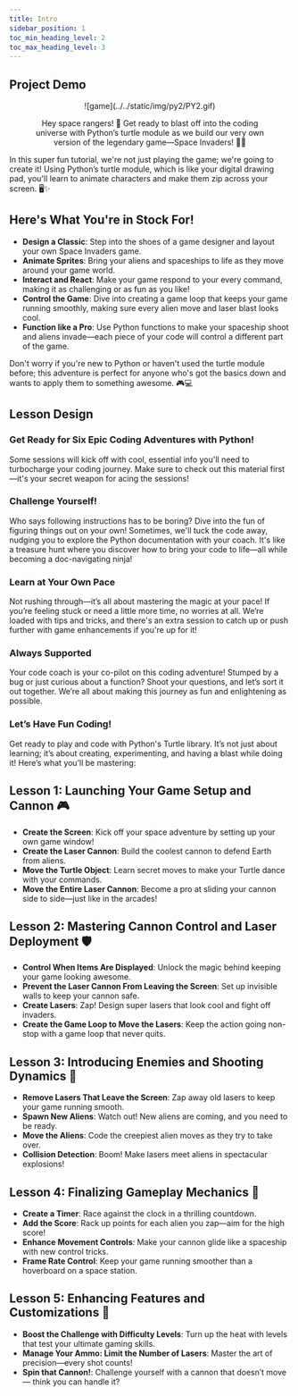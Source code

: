 ```yaml
---
title: Intro
sidebar_position: 1
toc_min_heading_level: 2
toc_max_heading_level: 3
---
```


## Project Demo 

<div align="center">
    ![game](../../static/img/py2/PY2.gif)
</div>

<figure align="center">
  <figcaption>
Hey space rangers! 🌌 Get ready to blast off into the coding universe with Python’s turtle module as we build our very own version of the legendary game—Space Invaders! 🚀👾 
 </figcaption>
</figure>

In this super fun tutorial, we're not just playing the game; we're going to create it! Using Python’s turtle module, which is like your digital drawing pad, you'll learn to animate characters and make them zip across your screen. 🖥️✨

## Here's What You're in Stock For!

- **Design a Classic**: Step into the shoes of a game designer and layout your own Space Invaders game.
- **Animate Sprites**: Bring your aliens and spaceships to life as they move around your game world.
- **Interact and React**: Make your game respond to your every command, making it as challenging or as fun as you like!
- **Control the Game**: Dive into creating a game loop that keeps your game running smoothly, making sure every alien move and laser blast looks cool.
- **Function like a Pro**: Use Python functions to make your spaceship shoot and aliens invade—each piece of your code will control a different part of the game.

Don't worry if you're new to Python or haven't used the turtle module before; this adventure is perfect for anyone who's got the basics down and wants to apply them to something awesome. 🎮💻
## Lesson Design

### Get Ready for Six Epic Coding Adventures with Python!
Some sessions will kick off with cool, essential info you'll need to turbocharge your coding journey. Make sure to check out this material first—it's your secret weapon for acing the sessions!

### Challenge Yourself!
Who says following instructions has to be boring? Dive into the fun of figuring things out on your own! Sometimes, we'll tuck the code away, nudging you to explore the Python documentation with your coach. It's like a treasure hunt where you discover how to bring your code to life—all while becoming a doc-navigating ninja!

### Learn at Your Own Pace
Not rushing through—it’s all about mastering the magic at your pace! If you’re feeling stuck or need a little more time, no worries at all. We’re loaded with tips and tricks, and there's an extra session to catch up or push further with game enhancements if you're up for it!

### Always Supported
Your code coach is your co-pilot on this coding adventure! Stumped by a bug or just curious about a function? Shoot your questions, and let’s sort it out together. We’re all about making this journey as fun and enlightening as possible.

### Let’s Have Fun Coding!
Get ready to play and code with Python's Turtle library. It’s not just about learning; it’s about creating, experimenting, and having a blast while doing it! Here’s what you’ll be mastering:

## Lesson 1: Launching Your Game Setup and Cannon 🎮
- **Create the Screen**: Kick off your space adventure by setting up your own game window!
- **Create the Laser Cannon**: Build the coolest cannon to defend Earth from aliens.
- **Move the Turtle Object**: Learn secret moves to make your Turtle dance with your commands.
- **Move the Entire Laser Cannon**: Become a pro at sliding your cannon side to side—just like in the arcades!

## Lesson 2: Mastering Cannon Control and Laser Deployment 🛡️
- **Control When Items Are Displayed**: Unlock the magic behind keeping your game looking awesome.
- **Prevent the Laser Cannon From Leaving the Screen**: Set up invisible walls to keep your cannon safe.
- **Create Lasers**: Zap! Design super lasers that look cool and fight off invaders.
- **Create the Game Loop to Move the Lasers**: Keep the action going non-stop with a game loop that never quits.

## Lesson 3: Introducing Enemies and Shooting Dynamics 👾 
- **Remove Lasers That Leave the Screen**: Zap away old lasers to keep your game running smooth.
- **Spawn New Aliens**: Watch out! New aliens are coming, and you need to be ready.
- **Move the Aliens**: Code the creepiest alien moves as they try to take over.
- **Collision Detection**: Boom! Make lasers meet aliens in spectacular explosions!

## Lesson 4: Finalizing Gameplay Mechanics 🚀 
- **Create a Timer**: Race against the clock in a thrilling countdown.
- **Add the Score**: Rack up points for each alien you zap—aim for the high score!
- **Enhance Movement Controls**: Make your cannon glide like a spaceship with new control tricks.
- **Frame Rate Control**: Keep your game running smoother than a hoverboard on a space station.

## Lesson 5: Enhancing Features and Customizations 🔫
- **Boost the Challenge with Difficulty Levels**: Turn up the heat with levels that test your ultimate gaming skills.
- **Manage Your Ammo: Limit the Number of Lasers**: Master the art of precision—every shot counts!
- **Spin that Cannon!**: Challenge yourself with a cannon that doesn’t move — think you can handle it?

<br  />